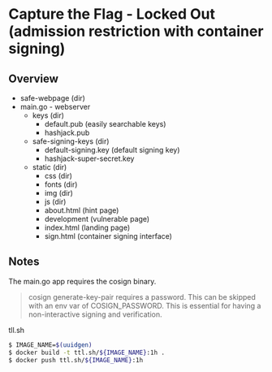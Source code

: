 # Capture the Flag - Locked Out (admission restriction with container signing)

## Overview

* safe-webpage (dir)
* main.go - webserver
    * keys (dir)
        * default.pub (easily searchable keys)
        * hashjack.pub
    * safe-signing-keys (dir)
        * default-signing.key (default signing key)
        * hashjack-super-secret.key
    * static (dir)
        * css (dir)
        * fonts (dir)
        * img (dir)
        * js (dir)
        * about.html (hint page)
        * development (vulnerable page)
        * index.html (landing page)
        * sign.html (container signing interface)

## Notes
The main.go app requires the cosign binary.


> cosign generate-key-pair requires a password. This can be skipped with an env var of COSIGN_PASSWORD. This is essential for having a non-interactive signing and verification.

tll.sh
```bash
$ IMAGE_NAME=$(uuidgen)
$ docker build -t ttl.sh/${IMAGE_NAME}:1h .
$ docker push ttl.sh/${IMAGE_NAME}:1h
```